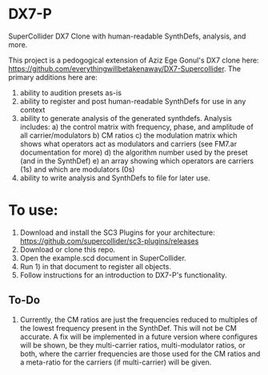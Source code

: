 # DX7-P
SuperCollider DX7 Clone with human-readable SynthDefs, analysis, and more.

This project is a pedogogical extension of Aziz Ege Gonul's DX7 clone here: https://github.com/everythingwillbetakenaway/DX7-Supercollider. The primary additions here are: 

1) ability to audition presets as-is
2) ability to register and post human-readable SynthDefs for use in any context
3) ability to generate analysis of the generated synthdefs. Analysis includes:
   a) the control matrix with frequency, phase, and amplitude of all carrier/modulators
   b) CM ratios
   c) the modulation matrix which shows what operators act as modulators and carriers (see FM7.ar documentation for more)
   d) the algorithm number used by the preset (and in the SynthDef)
   e) an array showing which operators are carriers (1s) and which are modulators (0s)
4) ability to write analysis and SynthDefs to file for later use.

# To use:

1) Download and install the SC3 Plugins for your architecture: https://github.com/supercollider/sc3-plugins/releases
2) Download or clone this repo.
3) Open the example.scd document in SuperCollider.
4) Run 1) in that document to register all objects.
5) Follow instructions for an introduction to DX7-P's functionality.

## To-Do

1) Currently, the CM ratios are just the frequencies reduced to multiples of the lowest frequency present in the SynthDef. This will not be CM accurate. A fix will be implemented in a future version where configures will be shown, be they multi-carrier ratios, multi-modulator ratios, or both, where the carrier frequencies are those used for the CM ratios and a meta-ratio for the carriers (if multi-carrier) will be given.
